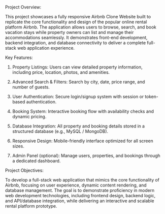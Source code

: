 Project Overview:

This project showcases a fully responsive Airbnb Clone Website built to replicate the core functionality and design of the popular online rental platform Airbnb. The application allows users to browse, search, and book vacation stays while property owners can list and manage their accommodations seamlessly. It demonstrates front-end development, backend integration, and database connectivity to deliver a complete full-stack web application experience.

Key Features:

  1. Property Listings: Users can view detailed property information, including price, location, photos, and amenities.
  
  2. Advanced Search & Filters: Search by city, date, price range, and number of guests.

  3. User Authentication: Secure login/signup system with session or token-based authentication.

  4. Booking System: Interactive booking flow with availability checks and dynamic pricing.

  5. Database Integration: All property and booking details stored in a structured database (e.g., MySQL / MongoDB).

  6. Responsive Design: Mobile-friendly interface optimized for all screen sizes.

  7. Admin Panel (optional): Manage users, properties, and bookings through a dedicated dashboard.

Project Objectives:

To develop a full-stack web application that mimics the core functionality of Airbnb, focusing on user experience, dynamic content rendering, and database management.
The goal is to demonstrate proficiency in modern web development technologies, including frontend design, backend logic, and API/database integration, while delivering an interactive and scalable rental platform prototype.
